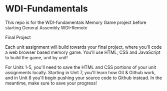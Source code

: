 # WDI-Fundamentals

This repo is for the WDI-fundamentals Memory Game project before starting General Assembly WDI-Remote

Final Project

Each unit assignment will build towards your final project, where you'll code a web browser based memory game. You'll use HTML, CSS and JavaScript to build the game, unit by unit!

For Units 1-5, you'll need to save the HTML and CSS portions of your unit assignments locally. Starting in Unit 7, you'll learn how Git & Github work, and in Unit 8 you'll begin pushing your source code to Github instead. In the meantime, make sure to save your progress!

